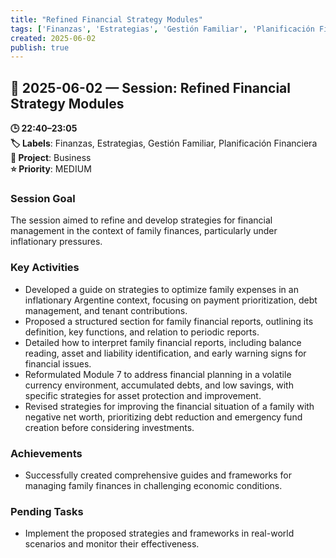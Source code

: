 ```yaml
---
title: "Refined Financial Strategy Modules"
tags: ['Finanzas', 'Estrategias', 'Gestión Familiar', 'Planificación Financiera']
created: 2025-06-02
publish: true
---
```


## 📅 2025-06-02 — Session: Refined Financial Strategy Modules

**🕒 22:40–23:05**  
**🏷️ Labels**: Finanzas, Estrategias, Gestión Familiar, Planificación Financiera  
**📂 Project**: Business  
**⭐ Priority**: MEDIUM  


### Session Goal
The session aimed to refine and develop strategies for financial management in the context of family finances, particularly under inflationary pressures.

### Key Activities
- Developed a guide on strategies to optimize family expenses in an inflationary Argentine context, focusing on payment prioritization, debt management, and tenant contributions.
- Proposed a structured section for family financial reports, outlining its definition, key functions, and relation to periodic reports.
- Detailed how to interpret family financial reports, including balance reading, asset and liability identification, and early warning signs for financial issues.
- Reformulated Module 7 to address financial planning in a volatile currency environment, accumulated debts, and low savings, with specific strategies for asset protection and improvement.
- Revised strategies for improving the financial situation of a family with negative net worth, prioritizing debt reduction and emergency fund creation before considering investments.

### Achievements
- Successfully created comprehensive guides and frameworks for managing family finances in challenging economic conditions.

### Pending Tasks
- Implement the proposed strategies and frameworks in real-world scenarios and monitor their effectiveness.
